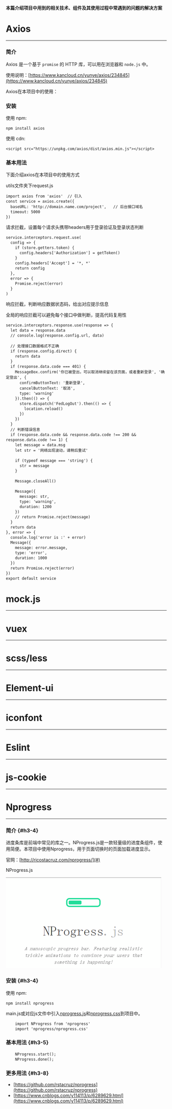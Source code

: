 #### 本篇介绍项目中用到的相关技术、组件及其使用过程中常遇到的问题的解决方案

# Axios

---

### 简介

Axios 是一个基于 `promise` 的 HTTP 库，可以用在浏览器和 `node.js` 中。

使用说明：[https://www.kancloud.cn/yunye/axios/234845](https://www.kancloud.cn/yunye/axios/234845)

Axios在本项目中的使用：

### 安装

使用 npm:

```
npm install axios
```

使用 cdn:

```
<script src="https://unpkg.com/axios/dist/axios.min.js"></script>
```

### 基本用法

下面介绍axios在本项目中的使用方式

utils文件夹下request.js

```
import axios from 'axios'  // 引入
const service = axios.create({
  baseURL: 'http://domain.name.com/project',   // 后台接口域名
  timeout: 5000
})
```

请求拦截，设置每个请求头携带headers用于登录验证及登录状态判断

```
service.interceptors.request.use(
  config => {
    if (store.getters.token) {
      config.headers['Authorization'] = getToken()
    }
    config.headers['Accept'] = '*, *'
    return config
  },
  error => {
    Promise.reject(error)
  }
)
```

响应拦截，判断响应数据状态码，给出对应提示信息

全局的响应拦截可以避免每个接口中做判断，提高代码复用性

```
service.interceptors.response.use(response => {
  let data = response.data
  // console.log(response.config.url, data)

  // 处理接口数据格式不正确
  if (response.config.direct) {
    return data
  }
  if (response.data.code === 401) {
    MessageBox.confirm('你已被登出，可以取消继续留在该页面，或者重新登录', '确定登出', {
      confirmButtonText: '重新登录',
      cancelButtonText: '取消',
      type: 'warning'
    }).then(() => {
      store.dispatch('FedLogOut').then(() => {
        location.reload()
      })
    })
  }
  // 判断错误信息
  if (response.data.code && response.data.code !== 200 && response.data.code !== 1) {
    let message = data.msg
    let str = '网络出现波动，请稍后重试'

    if (typeof message === 'string') {
      str = message
    }

    Message.closeAll()

    Message({
      message: str,
      type: 'warning',
      duration: 1200
    })
    // return Promise.reject(message)
  }
  return data
}, error => {
  console.log('error is :' + error)
  Message({
    message: error.message,
    type: 'error',
    duration: 1000
  })
  return Promise.reject(error)
})
export default service
```

# mock.js

---

# vuex

---

# scss/less

---

# Element-ui

---

# iconfont

---

# Eslint

---

# js-cookie

---

# Nprogress

---

### 简介 {#h3-4}

进度条库是前端中常见的库之一。NProgress.js是一款轻量级的进度条组件，使用简便。本项目中使用Nprogress，用于页面切换时的页面加载进度显示。

官网：[http://ricostacruz.com/nprogress/](#)

NProgress.js

![](/assets/nprogress.gif)

### 安装 {#h3-4}

使用 npm:

```
npm install nprogress
```

main.js或对应js文件中引入[nprogress.js](http://ricostacruz.com/nprogress/nprogress.js)和[nprogress.css](http://ricostacruz.com/nprogress/nprogress.css)到项目中。

```
    import NProgress from 'nprogress'  
    import 'nprogress/nprogress.css'
```

### 基本用法 {#h3-5}

```
    NProgress.start(); 
    NProgress.done();
```

### 更多用法 {#h3-8}

* [https://github.com/rstacruz/nprogress](https://github.com/rstacruz/nprogress)
* [https://www.cnblogs.com/y114113/p/6289629.html](https://www.cnblogs.com/y114113/p/6289629.html)  
  ### 



